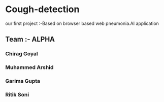 # Cough-detection



our first project :-Based on browser based web pneumonia.AI application



## Team :- ALPHA
### Chirag Goyal
### Muhammed Arshid
### Garima Gupta
### Ritik Soni
